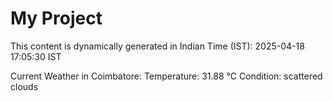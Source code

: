 # My Project

This content is dynamically generated in Indian Time (IST): 2025-04-18 17:05:30 IST


Current Weather in Coimbatore:
Temperature: 31.88 °C
Condition: scattered clouds
